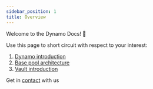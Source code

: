 ```yaml
---
sidebar_position: 1
title: Overview
---
```


Welcome to the Dynamo Docs! :star2:

Use this page to short circuit with respect to your interest:

1. [Dynamo introduction](./Dynamo/intro)
2. [Base pool architecture](./Dynamo/base_pool_architecture)
3. [Vault introduction](./Dynamo/Vaults/intro)

Get in [contact](/collaborate) with us
